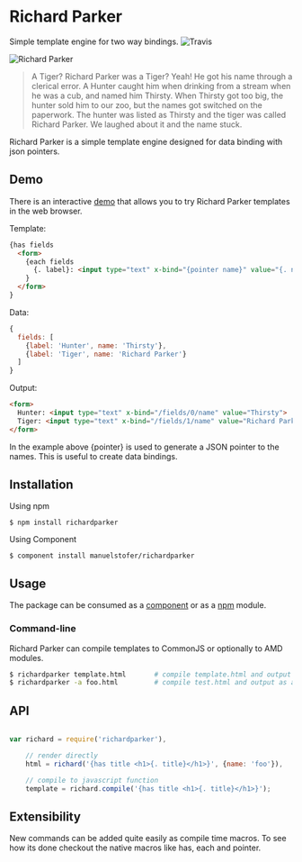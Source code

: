 # Richard Parker

Simple template engine for two way bindings.
![Travis](https://api.travis-ci.org/manuelstofer/richardparker.png)

![Richard Parker](https://github.com/manuelstofer/richardparker/raw/master/resources/richard-parker.jpg)

> A Tiger? Richard Parker was a Tiger?
> Yeah! He got his name through a clerical error. A Hunter caught him when drinking from a
> stream when he was a cub, and named him Thirsty. When Thirsty got too big, the hunter sold
> him to our zoo, but the names got switched on the paperwork. The hunter was listed as
> Thirsty and the tiger was called Richard Parker. We laughed about it and the name stuck.


Richard Parker is a simple template engine designed for data binding with json pointers.

## Demo

There is an interactive [demo](http://manuelstofer.github.com/richardparker/) that allows you to
try Richard Parker templates in the web browser.


Template:

```HTML
{has fields
  <form>
    {each fields
      {. label}: <input type="text" x-bind="{pointer name}" value="{. name}">
    }
  </form>
}
```

Data:

```Javascript
{
  fields: [
    {label: 'Hunter', name: 'Thirsty'},
    {label: 'Tiger', name: 'Richard Parker'}
  ]
}
```

Output:

```HTML
<form>
  Hunter: <input type="text" x-bind="/fields/0/name" value="Thirsty">
  Tiger: <input type="text" x-bind="/fields/1/name" value="Richard Parker">
</form>
```

In the example above {pointer} is used to generate a JSON pointer to the names.
This is useful to create data bindings.


## Installation

Using npm

```
$ npm install richardparker
```

Using Component

```
$ component install manuelstofer/richardparker
```

## Usage

The package can be consumed as a [component](http://github.com/component/component) or as a
[npm](http://npmjs.org/) module.

### Command-line

Richard Parker can compile templates to CommonJS or optionally to AMD modules.

```bash
$ richardparker template.html       # compile template.html and output to stdout
$ richardparker -a foo.html         # compile test.html and output as amd module
```

## API

```Javascript

var richard = require('richardparker'),

    // render directly
    html = richard('{has title <h1>{. title}</h1>}', {name: 'foo'}),

    // compile to javascript function
    template = richard.compile('{has title <h1>{. title}</h1>}');

```

## Extensibility

New commands can be added quite easily as compile time macros. To see how its done
checkout the native macros like has, each and pointer.



